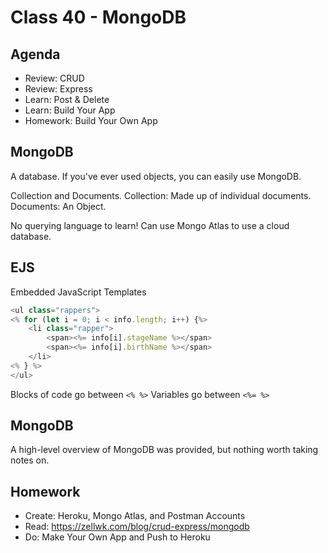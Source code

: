# Class 40 - MongoDB

## Agenda

- Review: CRUD
- Review: Express
- Learn: Post & Delete
- Learn: Build Your App
- Homework: Build Your Own App

## MongoDB

A database. If you've ever used objects, you can easily use MongoDB.

Collection and Documents.
Collection: Made up of individual documents.
Documents: An Object.

No querying language to learn!
Can use Mongo Atlas to use a cloud database.

## EJS

Embedded JavaScript Templates

```js
<ul class="rappers">
<% for (let i = 0; i < info.length; i++) {%>
    <li class="rapper">
        <span><%= info[i].stageName %></span>
        <span><%= info[i].birthName %></span>
    </li>
<% } %>
</ul>
```

Blocks of code go between `<% %>`
Variables go between `<%= %>`

## MongoDB

A high-level overview of MongoDB was provided, but nothing worth taking notes on.

## Homework

- Create: Heroku, Mongo Atlas, and Postman Accounts
- Read: https://zellwk.com/blog/crud-express/mongodb
- Do: Make Your Own App and Push to Heroku
